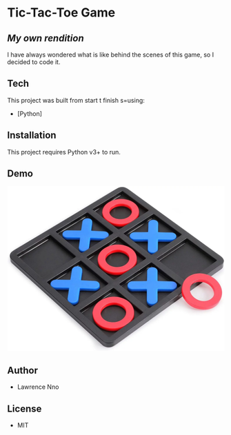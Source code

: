 # Tic-Tac-Toe Game
## _My own rendition_

I have always wondered what is like behind the scenes of this game, so I decided to code it.


## Tech

This project was built from start t finish s=using:

- [Python]


## Installation

This project requires Python v3+ to run.

## Demo
[![GAME DEMO](https://github.com/Lawrence-Nno/Tic-Tac-Toe_game/blob/master/tic-tac-toe-image.png)](https://drive.google.com/file/d/1thgZtelybgae_PZTl65SVuqwPx71Ry6O/view?usp=sharing)



## Author
- Lawrence Nno

## License

- MIT